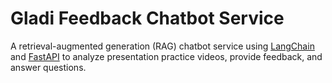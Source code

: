 # Gladi Feedback Chatbot Service

 A retrieval-augmented generation (RAG) chatbot service using [LangChain](https://www.langchain.com/) and [FastAPI](https://fastapi.tiangolo.com/) to analyze presentation practice videos, provide feedback, and answer questions.
 
